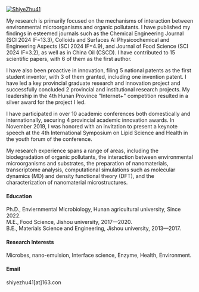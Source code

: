 

[![ShiyeZhu41](https://img.shields.io/badge/shiyezhu-Linked-blue?logo=linkedin)](https://www.linkedin.com/in/shiyezhu41/)

My research is primarily focused on the mechanisms of interaction between environmental microorganisms and organic pollutants. I have published my findings in esteemed journals such as the Chemical Engineering Journal (SCI 2024 IF=13.3), Colloids and Surfaces A: Physicochemical and Engineering Aspects (SCI 2024 IF=4.9), and Journal of Food Science (SCI 2024 IF=3.2), as well as in China Oil (CSCD). I have contributed to 15 scientific papers, with 6 of them as the first author.

I have also been proactive in innovation, filing 5 national patents as the first student inventor, with 3 of them granted, including one invention patent. I have led a key provincial graduate research and innovation project and successfully concluded 2 provincial and institutional research projects. My leadership in the 4th Hunan Province "Internet+" competition resulted in a silver award for the project I led.

I have participated in over 10 academic conferences both domestically and internationally, securing 4 provincial academic innovation awards. In November 2019, I was honored with an invitation to present a keynote speech at the 4th International Symposium on Lipid Science and Health in the youth forum of the conference.

My research experience spans a range of areas, including the biodegradation of organic pollutants, the interaction between environmental microorganisms and substrates, the preparation of nanomaterials, transcriptome analysis, computational simulations such as molecular dynamics (MD) and density functional theory (DFT), and the characterization of nanomaterial microstructures.

#### Education
Ph.D., Enviernmental Microbiology, Hunan agricultural university, Since 2022.\
M.E., Food Science, Jishou university, 2017—2020.\
B.E., Materials Science and Engineering, Jishou university, 2013—2017.

#### Research Interests
Microbes, nano-emulsion, Interface science, Enzyme, Health, Environment.

#### Email
shiyezhu41[at]163.con